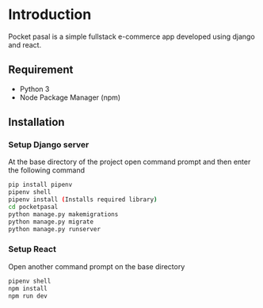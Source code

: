 # Introduction

Pocket pasal is a simple fullstack e-commerce app developed using django and react.

## Requirement

- Python 3
- Node Package Manager (npm)

## Installation

### Setup Django server

At the base directory of the project open command prompt and then enter the following command

```bash
pip install pipenv
pipenv shell
pipenv install (Installs required library)
cd pocketpasal
python manage.py makemigrations
python manage.py migrate
python manage.py runserver
```

### Setup React

Open another command prompt on the base directory

```bash
pipenv shell
npm install
npm run dev
```
